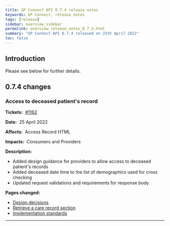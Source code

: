 ```yaml
---
title: GP Connect API 0.7.4 release notes
keywords: GP Connect, release notes
tags: [release]
sidebar: overview_sidebar
permalink: overview_release_notes_0_7_4.html
summary: "GP Connect API 0.7.4 released on 25th April 2022"
toc: false
---
```



## Introduction ##

Please see below for further details.

## 0.7.4 changes ##

### Access to deceased patient's record  ###

**Tickets:**&nbsp; [#1162](https://github.com/nhsconnect/gpconnect/issues/1162)

**Date:**&nbsp; 25 April 2022

**Affects:**&nbsp; Access Record HTML

**Impacts:**&nbsp; Consumers and Providers

**Description:**

- Added design guidance for providers to allow access to deceased patient's records
- Added deceased date time to the list of demographics used for cross checking
- Updated request validations and requirements for response body

**Pages changed:**

- [Design decisions](accessrecord_design.html)
- [Retrieve a care record section](accessrecord_use_case_retrieve_a_care_record_section.html)
- [Implementation standards](accessrecord_development_html_implementation_guide.html)

---
